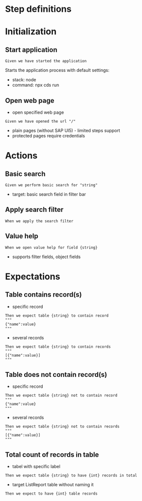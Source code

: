 Step definitions
================

# Initialization
## Start application
```gherkin
Given we have started the application
```
Starts the application process with default settings:
- stack: node
- command: npx cds run

## Open web page

* open specified web page
```gherkin
Given we have opened the url "/"
```
* plain pages (without SAP UI5) - limited steps support
* protected pages require credentials

# Actions

## Basic search

```gherkin
Given we perform basic search for "string"
```
* target: basic search field in filter bar

## Apply search filter

```gherkin
When we apply the search filter
```

## Value help

```gherkin
When we open value help for field {string}
```
* supports filter fields, object fields
# Expectations

## Table contains record(s)
* specific record
```gherkin
Then we expect table {string} to contain record
"""
{"name":value}
"""
```

* several records

```gherkin
Then we expect table {string} to contain records
"""
[{"name":value}]
"""
```


## Table does not contain record(s)

* specific record

```gherkin
Then we expect table {string} not to contain record
"""
{"name":value}
"""
```

* several records

```gherkin
Then we expect table {string} not to contain records
"""
[{"name":value}]
"""
```

## Total count of records in table

* tabel with specific label
```gherkin
Then we expect table {string} to have {int} records in total
```

* target ListReport table without naming it
```gherkin
Then we expect to have {int} table records
```
